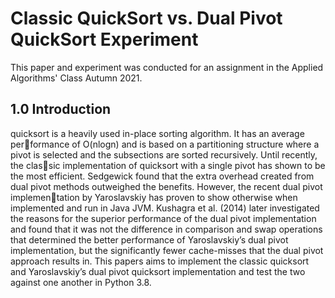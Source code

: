 # Classic QuickSort vs. Dual Pivot QuickSort Experiment

This paper and experiment was conducted for an assignment in the Applied Algorithms' Class Autumn 2021.


## 1.0 Introduction
quicksort is a heavily used in-place sorting algorithm. It has an average performance of O(nlogn) and is based on a partitioning structure where a pivot is selected and the subsections are sorted recursively. Until recently, the classic implementation of quicksort with a single pivot has shown to be the most efficient. Sedgewick found that the extra overhead created from dual pivot methods outweighed the benefits. However, the recent dual pivot implementation by Yaroslavskiy has proven to show otherwise when implemented and run in Java JVM. Kushagra et al. (2014) later investigated the reasons for the superior performance of the dual pivot implementation and found that it was not the difference in comparison and swap operations that determined the better performance of Yaroslavskiy’s dual pivot implementation, but the significantly fewer cache-misses that the dual pivot approach results in. This papers aims to implement the classic quicksort and Yaroslavskiy’s dual pivot quicksort implementation and test the two against one another in Python 3.8.


